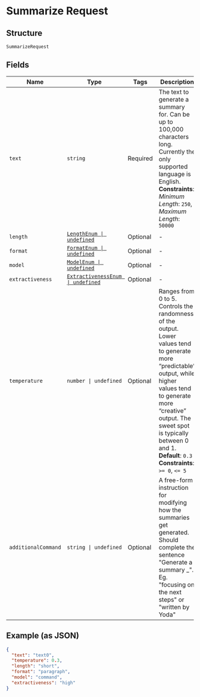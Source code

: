 
# Summarize Request

## Structure

`SummarizeRequest`

## Fields

| Name | Type | Tags | Description |
|  --- | --- | --- | --- |
| `text` | `string` | Required | The text to generate a summary for. Can be up to 100,000 characters long. Currently the only supported language is English.<br>**Constraints**: *Minimum Length*: `250`, *Maximum Length*: `50000` |
| `length` | [`LengthEnum \| undefined`](../../doc/models/length-enum.md) | Optional | - |
| `format` | [`FormatEnum \| undefined`](../../doc/models/format-enum.md) | Optional | - |
| `model` | [`ModelEnum \| undefined`](../../doc/models/model-enum.md) | Optional | - |
| `extractiveness` | [`ExtractivenessEnum \| undefined`](../../doc/models/extractiveness-enum.md) | Optional | - |
| `temperature` | `number \| undefined` | Optional | Ranges from 0 to 5. Controls the randomness of the output. Lower values tend to generate more “predictable” output, while higher values tend to generate more “creative” output. The sweet spot is typically between 0 and 1.<br>**Default**: `0.3`<br>**Constraints**: `>= 0`, `<= 5` |
| `additionalCommand` | `string \| undefined` | Optional | A free-form instruction for modifying how the summaries get generated. Should complete the sentence "Generate a summary _". Eg. "focusing on the next steps" or "written by Yoda" |

## Example (as JSON)

```json
{
  "text": "text0",
  "temperature": 0.3,
  "length": "short",
  "format": "paragraph",
  "model": "command",
  "extractiveness": "high"
}
```

